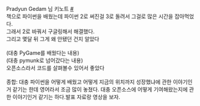 Pradyun Gedam 님 키노트 [#](https://www.pycon.kr/program/talk-detail?id=166)
\
책으로 파이썬을 배웠는데 파이썬 2로 써진걸 3로 돌려서 그걸로 많은 시간을 잡아먹었다.
\
그래서 2로 바꿔서 구글링해서 해결했다.\
그리고 몇달 뒤 그게 왜 안됐던 건지 알았다\
\
(대충 PyGame를 배웠다는 내용)\
(대충 pymunk로 넘어갔다는 내용)\
오픈소스라서 코드를 살펴볼수 있어서 좋았다\
\
종합: 대충 파이썬을 어떻게 배웠고 어떻게 지금의 위치까지 성장했냐에 관한 이야기인거 같기는 한데 영어라서 조금 많이 놓쳤다. 대충 오픈소스에 어떻게 기여해왔는지에 관한 이야기인거 같기는 하다.발표 자료랑 영상을 보자. 

